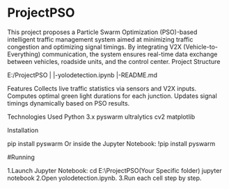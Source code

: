 # ProjectPSO
This project proposes a Particle Swarm Optimization (PSO)-based intelligent traffic management system aimed at minimizing traffic congestion and optimizing signal timings.
By integrating V2X (Vehicle-to-Everything) communication, the system ensures real-time data exchange between vehicles, roadside units, and the control center.
Project Structure

E:/ProjectPSO
|
|-yolodetection.ipynb
|-README.md

Features
Collects live traffic statistics via sensors and V2X inputs.
Computes optimal green light durations for each junction.
Updates signal timings dynamically based on PSO results.

Technologies Used
Python 3.x
pyswarm
ultralytics
cv2
matplotlib

Installation

pip install pyswarm
Or inside the Jupyter Notebook:
!pip install pyswarm

#Running

1.Launch Jupyter Notebook:
  cd E:\ProjectPSO(Your Specific folder)
  jupyter notebook
2.Open yolodetection.ipynb.
3.Run each cell step by step.
